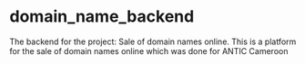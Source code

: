 # domain_name_backend
The backend for the project: Sale of domain names online. This is a platform for the sale of domain names online which was done for ANTIC Cameroon
